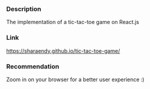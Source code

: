 ### Description

The implementation of a tic-tac-toe game on React.js

### Link

https://sharaendy.github.io/tic-tac-toe-game/

### Recommendation

Zoom in on your browser for a better user experience :)

